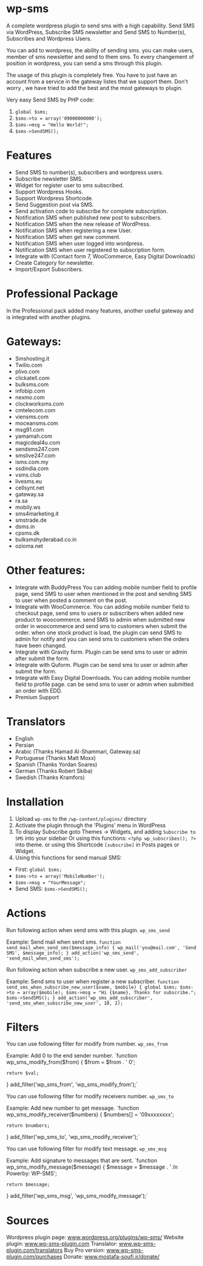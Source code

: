 # wp-sms
A complete wordpress plugin to send sms with a high capability.
Send SMS via WordPress, Subscribe SMS newsletter and Send SMS to Number(s), Subscribes and Wordpress Users.

You can add to wordpress, the ability of sending sms. you can make users, member of sms newsletter and send to them sms.
To every changement of position in wordpress, you can send a sms through this plugin.

The usage of this plugin is completely free. You have to just have an account from a service in the gateway listes that we support them. 
Don't worry , we have tried to add the best and the most gateways to plugin. 

Very easy Send SMS by PHP code:

1. `global $sms;`
2. `$sms->to = array('09000000000');`
3. `$sms->msg = "Hello World!";`
4. `$sms->SendSMS();`

# Features

* Send SMS to number(s), subscribers and wordpress users.
* Subscribe newsletter SMS.
* Widget for register user to sms subscribed.
* Support Wordpress Hooks.
* Support Wordpress Shortcode.
* Send Suggestion post via SMS.
* Send activation code to subscribe for complete subscription.
* Notification SMS when published new post to subscribers.
* Notification SMS when the new release of WordPress.
* Notification SMS when registering a new User.
* Notification SMS when get new comment.
* Notification SMS when user logged into wordpress.
* Notification SMS when user registered to subscription form.
* Integrate with (Contact form 7, WooCommerce, Easy Digital Downloads)
* Create Category for newsletter.
* Import/Export Subscribers.

# Professional Package
In the Professional pack added many features, another useful gateway and is integrated with another plugins.

# Gateways:

* Smshosting.it
* Twilio.com
* plivo.com
* clickatell.com
* bulksms.com
* infobip.com
* nexmo.com
* clockworksms.com
* cmtelecom.com
* viensms.com
* moceansms.com
* msg91.com
* yamamah.com
* magicdeal4u.com
* sendsms247.com
* smslive247.com
* isms.com.my
* ssdindia.com
* vsms.club
* livesms.eu
* cellsynt.net
* gateway.sa
* ra.sa
* mobily.ws
* sms4marketing.it
* smstrade.de
* dsms.in
* cpsms.dk
* bulksmshyderabad.co.in
* ozioma.net
	
# Other features:

* Integrate with BuddyPress
You can adding mobile number field to profile page, send SMS to user when mentioned in the post and sending SMS to user when posted a comment on the post.
* Integrate with WooCommerce.
You can adding mobile number field to checkout page, send sms to users or subscribers when added new product to woocommerce. send SMS to admin when submitted new order in woocommerce and send sms to customers when submit the order.
when one stock product is load, the plugin can send SMS to admin for notify and you can send sms to customers when the orders have been changed.
* Integrate with Gravity form.
Plugin can be send sms to user or admin after submit the form.
* Integrate with Quform.
Plugin can be send sms to user or admin after submit the form.
* Integrate with Easy Digital Downloads.
You can adding mobile number field to profile page. can be send sms to user or admin when submitted an order with EDD.
* Premium Support

# Translators
* English
* Persian
* Arabic (Thanks Hamad Al-Shammari, Gateway.sa)
* Portuguese (Thanks Matt Moxx)
* Spanish (Thanks Yordan Soares)
* German (Thanks Robert Skiba)
* Swedish (Thanks Kramfors)

# Installation
1. Upload `wp-sms` to the `/wp-content/plugins/` directory
2. Activate the plugin through the 'Plugins' menu in WordPress
3. To display Subscribe goto Themes -> Widgets, and adding `Subscribe to SMS` into your sidebar Or using this functions: `<?php wp_subscribes(); ?>` into theme.
or using this Shortcode `[subscribe]` in Posts pages or Widget.
4. Using this functions for send manual SMS:

* First: `global $sms;`
* `$sms->to = array('MobileNumber');`
* `$sms->msg = "YourMessage";`
* Send SMS: `$sms->SendSMS();`

# Actions
Run following action when send sms with this plugin.
`wp_sms_send`

Example: Send mail when send sms.
`function send_mail_when_send_sms($message_info) {
	wp_mail('you@mail.com', 'Send SMS', $message_info);
}
add_action('wp_sms_send', 'send_mail_when_send_sms');`

Run following action when subscribe a new user.
`wp_sms_add_subscriber`

Example: Send sms to user when register a new subscriber.
`function send_sms_when_subscribe_new_user($name, $mobile) {
	global $sms;
	$sms->to = array($mobile);
	$sms->msg = "Hi {$name}, Thanks for subscribe.";
	$sms->SendSMS();
}
add_action('wp_sms_add_subscriber', 'send_sms_when_subscribe_new_user', 10, 2);`

# Filters
You can use following filter for modify from number.
`wp_sms_from`

Example: Add 0 to the end sender number.
`function wp_sms_modify_from($from) {
	$from = $from . ' 0';
	
	return $val;
}
add_filter('wp_sms_from', 'wp_sms_modify_from');`

You can use following filter for modify receivers number.
`wp_sms_to`

Example: Add new number to get message.
`function wp_sms_modify_receiver($numbers) {
	$numbers[] = '09xxxxxxxx';
	
	return $numbers;
}
add_filter('wp_sms_to', 'wp_sms_modify_receiver');`

You can use following filter for modify text message.
`wp_sms_msg`

Example: Add signature to messages that are sent.
`function wp_sms_modify_message($message) {
	$message = $message . ' /n Powerby: WP-SMS';
	
	return $message;
}
add_filter('wp_sms_msg', 'wp_sms_modify_message');`

# Sources
Wordpress plugin page: www.wordpress.org/plugins/wp-sms/
Website plugin: www.wp-sms-plugin.com
Translator: www.wp-sms-plugin.com/translators
Buy Pro version: www.wp-sms-plugin.com/purchases
Donate: www.mostafa-soufi.ir/donate/